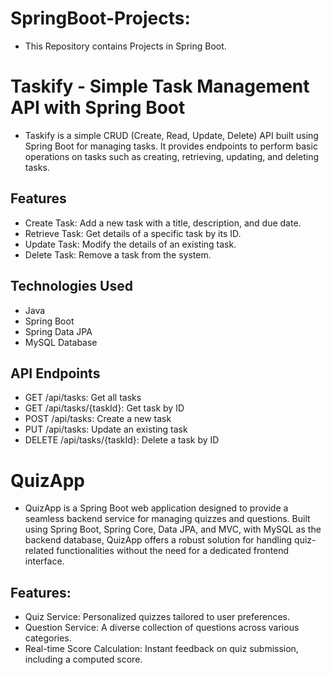# SpringBoot-Projects:
- This Repository contains Projects in Spring Boot.

# Taskify - Simple Task Management API with Spring Boot

- Taskify is a simple CRUD (Create, Read, Update, Delete) API built using Spring Boot for managing tasks. It provides endpoints to perform basic operations on tasks such as creating, retrieving, updating, and deleting tasks.

## Features

- Create Task: Add a new task with a title, description, and due date.
- Retrieve Task: Get details of a specific task by its ID.
- Update Task: Modify the details of an existing task.
- Delete Task: Remove a task from the system.

## Technologies Used

- Java
- Spring Boot
- Spring Data JPA
- MySQL Database

## API Endpoints

- GET /api/tasks: Get all tasks
- GET /api/tasks/{taskId}: Get task by ID
- POST /api/tasks: Create a new task
- PUT /api/tasks: Update an existing task
- DELETE /api/tasks/{taskId}: Delete a task by ID

# QuizApp

- QuizApp is a Spring Boot web application designed to provide a seamless backend service for
  managing quizzes and questions. Built using Spring Boot, Spring Core, Data JPA, and MVC, with
  MySQL as the backend database, QuizApp offers a robust solution for handling quiz-related 
  functionalities without the need for a dedicated frontend interface.

## Features:

- Quiz Service: Personalized quizzes tailored to user preferences.
- Question Service: A diverse collection of questions across various categories.
- Real-time Score Calculation: Instant feedback on quiz submission, including a computed score.
